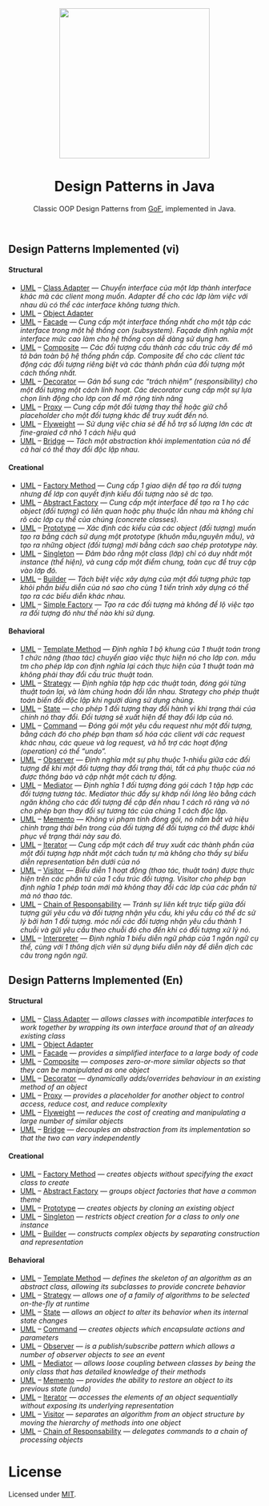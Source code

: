 <div align="center">
<img src="https://github.com/alexprut/design-patterns-java/raw/master/logo.png" height="300" height="auto"/>
<h1>Design Patterns in Java</h1>
<p>Classic OOP Design Patterns from <a href="https://en.wikipedia.org/?title=Design_Patterns">GoF</a>, implemented in Java.</p>
</div>
<br />

Design Patterns Implemented (vi)
---------------------------
#### Structural
* [UML](https://github.com/alexprut/design-patterns-java/tree/master/src/main/resources/img/uml-class-adapter.png) –
[Class Adapter](https://github.com/alexprut/design-patterns-java/tree/master/src/main/java/design_patterns/structural/class_adapter)
— _Chuyển interface của một lớp thành interface khác mà các client mong muốn. Adapter để cho các lớp làm việc với nhau dù có thể các interface không tương thích._
* [UML](https://github.com/alexprut/design-patterns-java/tree/master/src/main/resources/img/uml-object-adapter.png) –
[Object Adapter](https://github.com/alexprut/design-patterns-java/tree/master/src/main/java/design_patterns/structural/object_adapter)
* [UML](https://github.com/alexprut/design-patterns-java/tree/master/src/main/resources/img/uml-facade.png) –
[Facade](https://github.com/alexprut/design-patterns-java/tree/master/src/main/java/design_patterns/structural/facade)
— _Cung cấp một interface thống nhất cho một tập các interface trong một hệ thống con (subsystem). Façade định nghĩa một interface mức cao làm cho hệ thống con dễ dàng sử dụng hơn._
* [UML](https://github.com/alexprut/design-patterns-java/tree/master/src/main/resources/img/uml-composite.png) –
[Composite](https://github.com/alexprut/design-patterns-java/tree/master/src/main/java/design_patterns/structural/composite)
— _Các đối tượng cấu thành các cấu trúc cây để mô tả bán toàn bộ hệ thống phần cấp. Composite để cho các client tác động các đối tượng riêng biệt và các thành phần của đối tượng một cách thống nhất._
* [UML](https://github.com/alexprut/design-patterns-java/tree/master/src/main/resources/img/uml-decorator.png) –
[Decorator](https://github.com/alexprut/design-patterns-java/tree/master/src/main/java/design_patterns/structural/decorator)
— _Gán bổ sung các “trách nhiệm” (responsibility) cho một đối tượng một cách linh hoạt. Các decorator cung cấp một sự lựa chọn linh động cho lớp con để mở rộng tính năng_
* [UML](https://github.com/alexprut/design-patterns-java/tree/master/src/main/resources/img/uml-proxy.png) –
[Proxy](https://github.com/alexprut/design-patterns-java/tree/master/src/main/java/design_patterns/structural/proxy)
— _Cung cấp một đối tượng thay thế hoặc giữ chỗ placeholder cho một đối tượng khác để truy xuất đến nó._
* [UML](https://github.com/alexprut/design-patterns-java/tree/master/src/main/resources/img/uml-flyweight.png) –
[Flyweight](https://github.com/alexprut/design-patterns-java/tree/master/src/main/java/design_patterns/structural/flyweight)
— _Sử dụng việc chia sẻ để hỗ trợ số lượng lớn các dt fine-graied cỡ nhỏ 1 cách hiệu quả_
* [UML](https://github.com/alexprut/design-patterns-java/tree/master/src/main/resources/img/uml-bridge.png) –
[Bridge](https://github.com/alexprut/design-patterns-java/tree/master/src/main/java/design_patterns/structural/bridge)
— _Tách một abstraction khỏi implementation của nó để cả hai có thể thay đổi độc lập nhau._

#### Creational
* [UML](https://github.com/alexprut/design-patterns-java/tree/master/src/main/resources/img/uml-factory-method.png) –
[Factory Method](https://github.com/alexprut/design-patterns-java/tree/master/src/main/java/design_patterns/creational/factory_method)
— _Cung cấp 1 giao diện để tạo ra đối tượng nhưng để lớp con quyết định kiểu đối tượng nào sẽ dc tạo._
* [UML](https://github.com/alexprut/design-patterns-java/tree/master/src/main/resources/img/uml-abstract-factory.png) –
[Abstract Factory](https://github.com/alexprut/design-patterns-java/tree/master/src/main/java/design_patterns/creational/abstract_factory)
— _Cung cấp một interface để tạo ra 1 họ các object (đối tượng) có liên quan hoặc phụ thuộc lẫn nhau mà không chỉ rõ các lớp cụ thể của chúng (concrete classes)._
* [UML](https://github.com/alexprut/design-patterns-java/tree/master/src/main/resources/img/uml-prototype.png) –
[Prototype](https://github.com/alexprut/design-patterns-java/tree/master/src/main/java/design_patterns/creational/prototype)
— _Xác định các kiểu của các object (đối tượng) muốn tạo ra bằng cách sử dụng một prototype (khuôn mẫu,nguyên mẫu), và tạo ra những object (đối tượng) mới bằng cách sao chép prototype này._
* [UML](https://github.com/alexprut/design-patterns-java/tree/master/src/main/resources/img/uml-singleton.png) –
[Singleton](https://github.com/alexprut/design-patterns-java/tree/master/src/main/java/design_patterns/creational/singleton)
— _Đảm bảo rằng một class (lớp) chỉ có duy nhất một instance (thể hiện), và cung cấp một điểm chung, toàn cục để truy cập vào lớp đó._
* [UML](https://github.com/alexprut/design-patterns-java/tree/master/src/main/resources/img/uml-builder.png) –
[Builder](https://github.com/alexprut/design-patterns-java/tree/master/src/main/java/design_patterns/creational/builder)
— _Tách biệt việc xây dựng của một đối tượng phức tạp khỏi phần biểu diễn của nó sao cho cùng 1 tiến trình xây dựng có thể tạo ra các biểu diễn khác nhau._
* [UML](https://github.com/alexprut/design-patterns-java/tree/master/src/main/resources/img/uml-builder.png) –
[Simple Factory](https://github.com/alexprut/design-patterns-java/tree/master/src/main/java/design_patterns/creational/builder)
— _Tạo ra các đối tượng mà không để lộ việc tạo ra đối tượng đó như thế nào khi sử dụng._

#### Behavioral
* [UML](https://github.com/alexprut/design-patterns-java/tree/master/src/main/resources/img/uml-template-method.png) –
[Template Method](https://github.com/alexprut/design-patterns-java/tree/master/src/main/java/design_patterns/behavioral/template_method)
— _Định nghĩa 1 bộ khung của 1 thuật toán trong 1 chức năng (thao tác) chuyển giao việc thực hiện nó cho lớp con. mẫu tm cho phép lớp con định nghĩa lại cách thực hiện của 1 thuật toán mà không phải thay đổi cấu trúc thuật toán._
* [UML](https://github.com/alexprut/design-patterns-java/tree/master/src/main/resources/img/uml-strategy.png) –
[Strategy](https://github.com/alexprut/design-patterns-java/tree/master/src/main/java/design_patterns/behavioral/strategy)
— _Định nghĩa tập hợp các thuật toán, đóng gói từng thuật toán lại, và làm chúng hoán đổi lẫn nhau. Strategy cho phép thuật toán biến đổi độc lập khi người dùng sử dụng chúng._
* [UML](https://github.com/alexprut/design-patterns-java/tree/master/src/main/resources/img/uml-state.png) –
[State](https://github.com/alexprut/design-patterns-java/tree/master/src/main/java/design_patterns/behavioral/state)
— _cho phép 1 đối tượng thay đổi hành vi khi trạng thái của chính nó thay đổi. Đối tượng sẽ xuất hiện để thay đổi lớp của nó._
* [UML](https://github.com/alexprut/design-patterns-java/tree/master/src/main/resources/img/uml-command.png) –
[Command](https://github.com/alexprut/design-patterns-java/tree/master/src/main/java/design_patterns/behavioral/command)
— _Đóng gói một yêu cầu request như một đối tượng, bằng cách đó cho phép bạn tham số hóa các client với các request khác nhau, các queue và log request, và hỗ trợ các hoạt động (operation) có thể “undo”._
* [UML](https://github.com/alexprut/design-patterns-java/tree/master/src/main/resources/img/uml-observer.png) –
[Observer](https://github.com/alexprut/design-patterns-java/tree/master/src/main/java/design_patterns/behavioral/observer)
— _Định nghĩa một sự phụ thuộc 1-nhiều giữa các đối tượng để khi một đối tượng thay đổi trạng thái, tất cả phụ thuộc của nó được thông báo và cập nhật một cách tự động._
* [UML](https://github.com/alexprut/design-patterns-java/tree/master/src/main/resources/img/uml-mediator.png) –
[Mediator](https://github.com/vuquangtin/designpattern/blob/master/src/com/designpatterns/gof/behavioral/mediator/gof/GOF.java)
— _Định nghĩa 1 đối tượng đóng gói cách 1 tập hợp các đối tượng tương tác. Mediator thúc đẩy sự khớp nối lỏng lẻo bằng cách ngăn không cho các đối tượng đề cập đến nhau 1 cách rõ ràng và nó cho phép bạn thay đổi sự tương tác của chúng 1 cách độc lập._
* [UML](https://github.com/alexprut/design-patterns-java/tree/master/src/main/resources/img/uml-memento.png) –
[Memento](https://github.com/alexprut/design-patterns-java/tree/master/src/main/java/design_patterns/behavioral/memento)
— _Không vi phạm tính đóng gói, nó nắm bắt và hiệu chỉnh trạng thái bên trong của đối tượng để đối tượng có thể được khôi phục về trạng thái này sau đó._
* [UML](https://github.com/alexprut/design-patterns-java/tree/master/src/main/resources/img/uml-iterator.png) –
[Iterator](https://github.com/alexprut/design-patterns-java/tree/master/src/main/java/design_patterns/behavioral/iterator)
— _Cung cấp một cách để truy xuất các thành phần của một đối tượng hợp nhất một cách tuần tự mà không cho thấy sự biểu diễn representation bên dưới của nó_
* [UML](https://github.com/alexprut/design-patterns-java/tree/master/src/main/resources/img/uml-visitor.png) –
[Visitor](https://github.com/alexprut/design-patterns-java/tree/master/src/main/java/design_patterns/behavioral/visitor)
— _Biểu diễn 1 hoạt động (thao tác, thuật toán) được thực hiện trên các phần tử của 1 cấu trúc đối tượng. Visitor cho phép bạn định nghĩa 1 phép toán mới mà không thay đổi các lớp của các phần tử mà nó thao tác._
* [UML](https://github.com/alexprut/design-patterns-java/tree/master/src/main/resources/img/uml-chain-of-responsability.png) –
[Chain of Responsability](https://github.com/alexprut/design-patterns-java/tree/master/src/main/java/design_patterns/behavioral/chain_of_responsibility)
— _Tránh sự liên kết trực tiếp giữa đối tượng gửi yêu cầu và đối tượng nhận yêu cầu, khi yêu cầu có thể dc sử lý bởi hơn 1 đối tượng. móc nối các đối tượng nhận yêu cầu thành 1 chuỗi và gửi yêu cầu theo chuỗi đó cho đến khi có đối tượng xử lý nó._
* [UML](https://github.com/alexprut/design-patterns-java/tree/master/src/main/resources/img/uml-chain-of-responsability.png) –
[Interpreter](https://github.com/alexprut/design-patterns-java/tree/master/src/main/java/design_patterns/behavioral/chain_of_responsibility)
— _Định nghĩa 1 biểu diễn ngữ pháp của 1 ngôn ngữ cụ thể, cùng với 1 thông dịch viên sử dụng biểu diễn này để diễn dịch các câu trong ngôn ngữ._

Design Patterns Implemented (En)
---------------------------
#### Structural
* [UML](https://github.com/alexprut/design-patterns-java/tree/master/src/main/resources/img/uml-class-adapter.png) –
[Class Adapter](https://github.com/alexprut/design-patterns-java/tree/master/src/main/java/design_patterns/structural/class_adapter)
— _allows classes with incompatible interfaces to work together by wrapping its own interface around that of an already existing class_
* [UML](https://github.com/alexprut/design-patterns-java/tree/master/src/main/resources/img/uml-object-adapter.png) –
[Object Adapter](https://github.com/alexprut/design-patterns-java/tree/master/src/main/java/design_patterns/structural/object_adapter)
* [UML](https://github.com/alexprut/design-patterns-java/tree/master/src/main/resources/img/uml-facade.png) –
[Facade](https://github.com/alexprut/design-patterns-java/tree/master/src/main/java/design_patterns/structural/facade)
— _provides a simplified interface to a large body of code_
* [UML](https://github.com/alexprut/design-patterns-java/tree/master/src/main/resources/img/uml-composite.png) –
[Composite](https://github.com/alexprut/design-patterns-java/tree/master/src/main/java/design_patterns/structural/composite)
— _composes zero-or-more similar objects so that they can be manipulated as one object_
* [UML](https://github.com/alexprut/design-patterns-java/tree/master/src/main/resources/img/uml-decorator.png) –
[Decorator](https://github.com/alexprut/design-patterns-java/tree/master/src/main/java/design_patterns/structural/decorator)
— _dynamically adds/overrides behaviour in an existing method of an object_
* [UML](https://github.com/alexprut/design-patterns-java/tree/master/src/main/resources/img/uml-proxy.png) –
[Proxy](https://github.com/alexprut/design-patterns-java/tree/master/src/main/java/design_patterns/structural/proxy)
— _provides a placeholder for another object to control access, reduce cost, and reduce complexity_
* [UML](https://github.com/alexprut/design-patterns-java/tree/master/src/main/resources/img/uml-flyweight.png) –
[Flyweight](https://github.com/alexprut/design-patterns-java/tree/master/src/main/java/design_patterns/structural/flyweight)
— _reduces the cost of creating and manipulating a large number of similar objects_
* [UML](https://github.com/alexprut/design-patterns-java/tree/master/src/main/resources/img/uml-bridge.png) –
[Bridge](https://github.com/alexprut/design-patterns-java/tree/master/src/main/java/design_patterns/structural/bridge)
— _decouples an abstraction from its implementation so that the two can vary independently_

#### Creational
* [UML](https://github.com/alexprut/design-patterns-java/tree/master/src/main/resources/img/uml-factory-method.png) –
[Factory Method](https://github.com/alexprut/design-patterns-java/tree/master/src/main/java/design_patterns/creational/factory_method)
— _creates objects without specifying the exact class to create_
* [UML](https://github.com/alexprut/design-patterns-java/tree/master/src/main/resources/img/uml-abstract-factory.png) –
[Abstract Factory](https://github.com/alexprut/design-patterns-java/tree/master/src/main/java/design_patterns/creational/abstract_factory)
— _groups object factories that have a common theme_
* [UML](https://github.com/alexprut/design-patterns-java/tree/master/src/main/resources/img/uml-prototype.png) –
[Prototype](https://github.com/alexprut/design-patterns-java/tree/master/src/main/java/design_patterns/creational/prototype)
— _creates objects by cloning an existing object_
* [UML](https://github.com/alexprut/design-patterns-java/tree/master/src/main/resources/img/uml-singleton.png) –
[Singleton](https://github.com/alexprut/design-patterns-java/tree/master/src/main/java/design_patterns/creational/singleton)
— _restricts object creation for a class to only one instance_
* [UML](https://github.com/alexprut/design-patterns-java/tree/master/src/main/resources/img/uml-builder.png) –
[Builder](https://github.com/alexprut/design-patterns-java/tree/master/src/main/java/design_patterns/creational/builder)
— _constructs complex objects by separating construction and representation_

#### Behavioral
* [UML](https://github.com/alexprut/design-patterns-java/tree/master/src/main/resources/img/uml-template-method.png) –
[Template Method](https://github.com/alexprut/design-patterns-java/tree/master/src/main/java/design_patterns/behavioral/template_method)
— _defines the skeleton of an algorithm as an abstract class, allowing its subclasses to provide concrete behavior_
* [UML](https://github.com/alexprut/design-patterns-java/tree/master/src/main/resources/img/uml-strategy.png) –
[Strategy](https://github.com/alexprut/design-patterns-java/tree/master/src/main/java/design_patterns/behavioral/strategy)
— _allows one of a family of algorithms to be selected on-the-fly at runtime_
* [UML](https://github.com/alexprut/design-patterns-java/tree/master/src/main/resources/img/uml-state.png) –
[State](https://github.com/alexprut/design-patterns-java/tree/master/src/main/java/design_patterns/behavioral/state)
— _allows an object to alter its behavior when its internal state changes_
* [UML](https://github.com/alexprut/design-patterns-java/tree/master/src/main/resources/img/uml-command.png) –
[Command](https://github.com/alexprut/design-patterns-java/tree/master/src/main/java/design_patterns/behavioral/command)
— _creates objects which encapsulate actions and parameters_
* [UML](https://github.com/alexprut/design-patterns-java/tree/master/src/main/resources/img/uml-observer.png) –
[Observer](https://github.com/alexprut/design-patterns-java/tree/master/src/main/java/design_patterns/behavioral/observer)
— _is a publish/subscribe pattern which allows a number of observer objects to see an event_
* [UML](https://github.com/alexprut/design-patterns-java/tree/master/src/main/resources/img/uml-mediator.png) –
[Mediator](https://github.com/alexprut/design-patterns-java/tree/master/src/main/java/design_patterns/behavioral/mediator)
— _allows loose coupling between classes by being the only class that has detailed knowledge of their methods_
* [UML](https://github.com/alexprut/design-patterns-java/tree/master/src/main/resources/img/uml-memento.png) –
[Memento](https://github.com/alexprut/design-patterns-java/tree/master/src/main/java/design_patterns/behavioral/memento)
— _provides the ability to restore an object to its previous state (undo)_
* [UML](https://github.com/alexprut/design-patterns-java/tree/master/src/main/resources/img/uml-iterator.png) –
[Iterator](https://github.com/alexprut/design-patterns-java/tree/master/src/main/java/design_patterns/behavioral/iterator)
— _accesses the elements of an object sequentially without exposing its underlying representation_
* [UML](https://github.com/alexprut/design-patterns-java/tree/master/src/main/resources/img/uml-visitor.png) –
[Visitor](https://github.com/alexprut/design-patterns-java/tree/master/src/main/java/design_patterns/behavioral/visitor)
— _separates an algorithm from an object structure by moving the hierarchy of methods into one object_
* [UML](https://github.com/alexprut/design-patterns-java/tree/master/src/main/resources/img/uml-chain-of-responsability.png) –
[Chain of Responsability](https://github.com/alexprut/design-patterns-java/tree/master/src/main/java/design_patterns/behavioral/chain_of_responsibility)
— _delegates commands to a chain of processing objects_

License
=======
Licensed under [MIT](https://github.com/vuquangtin/designpattern).